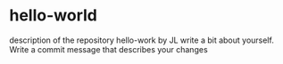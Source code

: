 # hello-world
description of the repository hello-work by JL
write a bit about yourself.
Write a commit message that describes your changes
